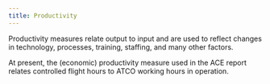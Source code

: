 ```yaml
---
title: Productivity
---
```


Productivity measures relate output to input and are used to reflect changes in technology, processes, training, staffing, and many other factors. 

At present, the (economic) productivity measure used in the ACE report relates controlled flight hours to ATCO working hours in operation.
